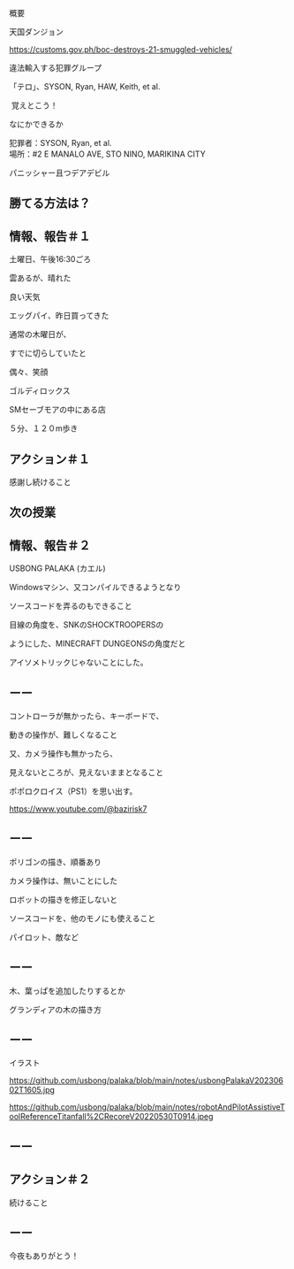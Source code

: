 概要

天国ダンジョン

https://customs.gov.ph/boc-destroys-21-smuggled-vehicles/

違法輸入する犯罪グループ

「テロ」、SYSON, Ryan, HAW, Keith, et al.

 覚えとこう！

なにかできるか

犯罪者：SYSON, Ryan, et al.<br/>
場所：#2 E MANALO AVE, STO NINO, MARIKINA CITY

パニッシャー且つデアデビル

## 勝てる方法は？

## 情報、報告＃１

土曜日、午後16:30ごろ

雲あるが、晴れた

良い天気

エッグパイ、昨日買ってきた

通常の木曜日が、

すでに切らしていたと

偶々、笑顔

ゴルディロックス

SMセーブモアの中にある店

５分、１２０m歩き

## アクション＃１

感謝し続けること

## 次の授業

## 情報、報告＃２

USBONG PALAKA (カエル)

Windowsマシン、又コンパイルできるようとなり

ソースコードを弄るのもできること

目線の角度を、SNKのSHOCKTROOPERSの

ようにした、MINECRAFT DUNGEONSの角度だと

アイソメトリックじゃないことにした。

## ーー

コントローラが無かったら、キーボードで、

動きの操作が、難しくなること

又、カメラ操作も無かったら、

見えないところが、見えないままとなること

ポポロクロイス（PS1）を思い出す。

https://www.youtube.com/@bazirisk7

## ーー

ポリゴンの描き、順番あり

カメラ操作は、無いことにした

ロボットの描きを修正しないと

ソースコードを、他のモノにも使えること

パイロット、敵など

## ーー

木、葉っぱを追加したりするとか

グランディアの木の描き方

## ーー

イラスト

https://github.com/usbong/palaka/blob/main/notes/usbongPalakaV20230602T1605.jpg

https://github.com/usbong/palaka/blob/main/notes/robotAndPilotAssistiveToolReferenceTitanfall%2CRecoreV20220530T0914.jpeg

## ーー

## アクション＃２

続けること

## ーー

今夜もありがとう！
